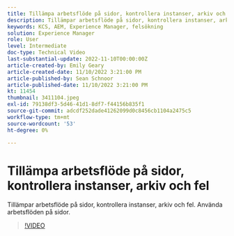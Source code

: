 ```yaml
---
title: Tillämpa arbetsflöde på sidor, kontrollera instanser, arkiv och fel
description: Tillämpar arbetsflöde på sidor, kontrollera instanser, arkiv och fel. Använda arbetsflöden på sidor.
keywords: KCS, AEM, Experience Manager, felsökning
solution: Experience Manager
role: User
level: Intermediate
doc-type: Technical Video
last-substantial-update: 2022-11-10T00:00:00Z
article-created-by: Emily Geary
article-created-date: 11/10/2022 3:21:00 PM
article-published-by: Sean Schnoor
article-published-date: 11/10/2022 3:21:00 PM
kt: 11454
thumbnail: 3411104.jpeg
exl-id: 79138df3-5d46-41d1-8df7-f44156b835f1
source-git-commit: adcdf252dade41262099d0c8456cb1104a2475c5
workflow-type: tm+mt
source-wordcount: '53'
ht-degree: 0%

---
```


# Tillämpa arbetsflöde på sidor, kontrollera instanser, arkiv och fel

Tillämpar arbetsflöde på sidor, kontrollera instanser, arkiv och fel. Använda arbetsflöden på sidor.

>[!VIDEO](https://video.tv.adobe.com/v/3411104/?quality=12&learn=on)
